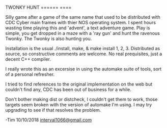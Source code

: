 TWONKY HUNT
====== ====

Silly game after a game of the same name that used to be distributed with CDC Cyber main frames with thier NOS operating system. I spent hours wasting time playing this and 'advent', a text adventure game. Play is simple, you get dropped in a maze with a 'ray gun' and hunt the ravenous Twonky. The Twonky is also hunting you.

Installation is the usual ./install, make, & make install 1, 2, 3. Distributed as source, so constructive comments are welcome. No real prequisites, just a decent C++ compiler.

I really wrote this as an excersise in using the automake suite of tools, sort of a personal refresher.

I tried to find references to the original implementation on the web but couldn't find any, CDC has been out of business for a while.

Don't bother making dist or distcheck, I couldn't get them to work, those targets seem broken with the version of automake I'm using. I may try upgrading to see if that resolves the problem.

-Tim 10/10/2018 <interval1066@gmail.com>

